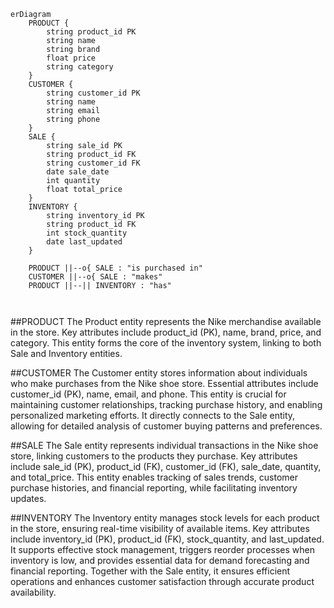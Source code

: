 ```mermaid
erDiagram
    PRODUCT {
        string product_id PK
        string name
        string brand
        float price
        string category
    }
    CUSTOMER {
        string customer_id PK
        string name
        string email
        string phone
    }
    SALE {
        string sale_id PK
        string product_id FK
        string customer_id FK
        date sale_date
        int quantity
        float total_price
    }
    INVENTORY {
        string inventory_id PK
        string product_id FK
        int stock_quantity
        date last_updated
    }

    PRODUCT ||--o{ SALE : "is purchased in"
    CUSTOMER ||--o{ SALE : "makes"
    PRODUCT ||--|| INVENTORY : "has"
	
 
```
	
##PRODUCT
The Product entity represents the Nike merchandise available in the store. Key attributes 
include product_id (PK), name, brand, price, and category. This entity forms the core of the 
inventory system, linking to both Sale and Inventory entities. 

##CUSTOMER
The Customer entity stores information about individuals who make purchases from the Nike shoe store. 
Essential attributes include customer_id (PK), name, email, and phone. This entity is crucial
for maintaining customer relationships, tracking purchase history, and enabling personalized 
marketing efforts. It directly connects to the Sale entity, allowing for detailed analysis of 
customer buying patterns and preferences.

##SALE
The Sale entity represents individual transactions in the Nike shoe store, linking customers 
to the products they purchase. Key attributes include sale_id (PK), product_id (FK), customer_id (FK),
sale_date, quantity, and total_price. This entity enables tracking of sales trends, customer 
purchase histories, and financial reporting, while facilitating inventory updates.

##INVENTORY
The Inventory entity manages stock levels for each product in the store, ensuring real-time 
visibility of available items. Key attributes include inventory_id (PK), product_id (FK), 
stock_quantity, and last_updated. It supports effective stock management, triggers reorder 
processes when inventory is low, and provides essential data for demand forecasting and 
financial reporting.  Together with the Sale entity, it ensures efficient operations and 
enhances customer satisfaction through accurate product availability.
